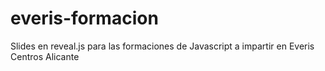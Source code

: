 # everis-formacion
Slides en reveal.js para las formaciones de Javascript a impartir en Everis Centros Alicante
